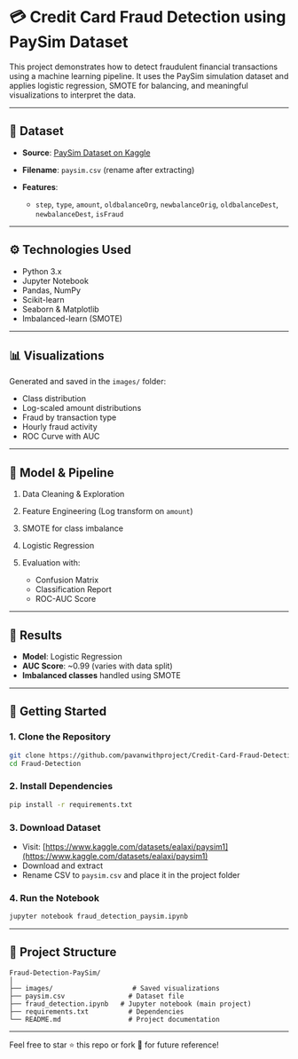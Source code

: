 # 💳 Credit Card Fraud Detection using PaySim Dataset

This project demonstrates how to detect fraudulent financial transactions using a machine learning pipeline. It uses the PaySim simulation dataset and applies logistic regression, SMOTE for balancing, and meaningful visualizations to interpret the data.

---

## 📁 Dataset

* **Source**: [PaySim Dataset on Kaggle](https://www.kaggle.com/datasets/ealaxi/paysim1)
* **Filename**: `paysim.csv` (rename after extracting)
* **Features**:

  * `step`, `type`, `amount`, `oldbalanceOrg`, `newbalanceOrig`, `oldbalanceDest`, `newbalanceDest`, `isFraud`

---

## ⚙️ Technologies Used

* Python 3.x
* Jupyter Notebook
* Pandas, NumPy
* Scikit-learn
* Seaborn & Matplotlib
* Imbalanced-learn (SMOTE)

---

## 📊 Visualizations

Generated and saved in the `images/` folder:

* Class distribution
* Log-scaled amount distributions
* Fraud by transaction type
* Hourly fraud activity
* ROC Curve with AUC

---

## 🧪 Model & Pipeline

1. Data Cleaning & Exploration
2. Feature Engineering (Log transform on `amount`)
3. SMOTE for class imbalance
4. Logistic Regression
5. Evaluation with:

   * Confusion Matrix
   * Classification Report
   * ROC-AUC Score

---

## 📝 Results

* **Model**: Logistic Regression
* **AUC Score**: \~0.99 (varies with data split)
* **Imbalanced classes** handled using SMOTE

---

## 🚀 Getting Started

### 1. Clone the Repository

```bash
git clone https://github.com/pavanwithproject/Credit-Card-Fraud-Detection.git
cd Fraud-Detection
```

### 2. Install Dependencies

```bash
pip install -r requirements.txt
```

### 3. Download Dataset

* Visit: [https://www.kaggle.com/datasets/ealaxi/paysim1](https://www.kaggle.com/datasets/ealaxi/paysim1)
* Download and extract
* Rename CSV to `paysim.csv` and place it in the project folder

### 4. Run the Notebook

```bash
jupyter notebook fraud_detection_paysim.ipynb
```

---

## 📁 Project Structure

```
Fraud-Detection-PaySim/
│
├── images/                    # Saved visualizations
├── paysim.csv                # Dataset file
├── fraud_detection.ipynb   # Jupyter notebook (main project)
├── requirements.txt          # Dependencies               
└── README.md                 # Project documentation
```


---

Feel free to star ⭐ this repo or fork 🍴 for future reference!
